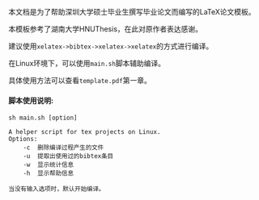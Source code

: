 本文档是为了帮助深圳大学硕士毕业生撰写毕业论文而编写的LaTeX论文模板。

本模板参考了湖南大学HNUThesis，在此对原作者表达感谢。

建议使用```xelatex->bibtex->xelatex->xelatex```的方式进行编译。

在Linux环境下，可以使用```main.sh```脚本辅助编译。

具体使用方法可以查看`template.pdf`第一章。

#### 脚本使用说明:
```
sh main.sh [option]

A helper script for tex projects on Linux.
Options:
    -c  删除编译过程产生的文件
    -u  提取出使用过的bibtex条目
    -w  显示统计信息
    -h  显示帮助信息

当没有输入选项时，默认开始编译。
```
